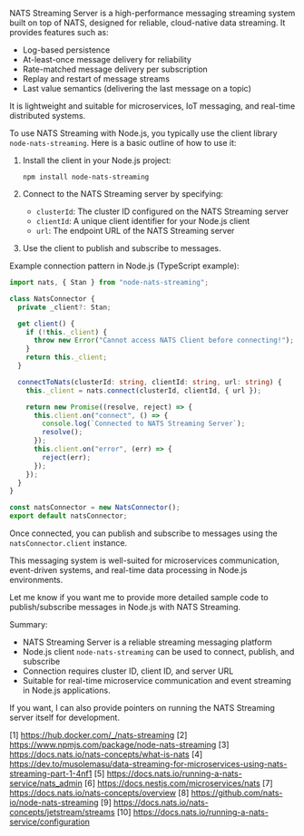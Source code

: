 NATS Streaming Server is a high-performance messaging streaming system built on top of NATS, designed for reliable,
cloud-native data streaming. It provides features such as:

- Log-based persistence
- At-least-once message delivery for reliability
- Rate-matched message delivery per subscription
- Replay and restart of message streams
- Last value semantics (delivering the last message on a topic)

It is lightweight and suitable for microservices, IoT messaging, and real-time distributed systems.

To use NATS Streaming with Node.js, you typically use the client library `node-nats-streaming`. Here is a basic outline of
how to use it:

1. Install the client in your Node.js project:
   ```
   npm install node-nats-streaming
   ```
2. Connect to the NATS Streaming server by specifying:

   - `clusterId`: The cluster ID configured on the NATS Streaming server
   - `clientId`: A unique client identifier for your Node.js client
   - `url`: The endpoint URL of the NATS Streaming server

3. Use the client to publish and subscribe to messages.

Example connection pattern in Node.js (TypeScript example):

```typescript
import nats, { Stan } from "node-nats-streaming";

class NatsConnector {
  private _client?: Stan;

  get client() {
    if (!this._client) {
      throw new Error("Cannot access NATS Client before connecting!");
    }
    return this._client;
  }

  connectToNats(clusterId: string, clientId: string, url: string) {
    this._client = nats.connect(clusterId, clientId, { url });

    return new Promise((resolve, reject) => {
      this.client.on("connect", () => {
        console.log(`Connected to NATS Streaming Server`);
        resolve();
      });
      this.client.on("error", (err) => {
        reject(err);
      });
    });
  }
}

const natsConnector = new NatsConnector();
export default natsConnector;
```

Once connected, you can publish and subscribe to messages using the `natsConnector.client` instance.

This messaging system is well-suited for microservices communication, event-driven systems, and real-time data processing in
Node.js environments.

Let me know if you want me to provide more detailed sample code to publish/subscribe messages in Node.js with NATS Streaming.

Summary:

- NATS Streaming Server is a reliable streaming messaging platform
- Node.js client `node-nats-streaming` can be used to connect, publish, and subscribe
- Connection requires cluster ID, client ID, and server URL
- Suitable for real-time microservice communication and event streaming in Node.js applications.

If you want, I can also provide pointers on running the NATS Streaming server itself for development.

[1] https://hub.docker.com/_/nats-streaming [2] https://www.npmjs.com/package/node-nats-streaming [3]
https://docs.nats.io/nats-concepts/what-is-nats [4]
https://dev.to/musolemasu/data-streaming-for-microservices-using-nats-streaming-part-1-4nf1 [5]
https://docs.nats.io/running-a-nats-service/nats_admin [6] https://docs.nestjs.com/microservices/nats [7]
https://docs.nats.io/nats-concepts/overview [8] https://github.com/nats-io/node-nats-streaming [9]
https://docs.nats.io/nats-concepts/jetstream/streams [10] https://docs.nats.io/running-a-nats-service/configuration
